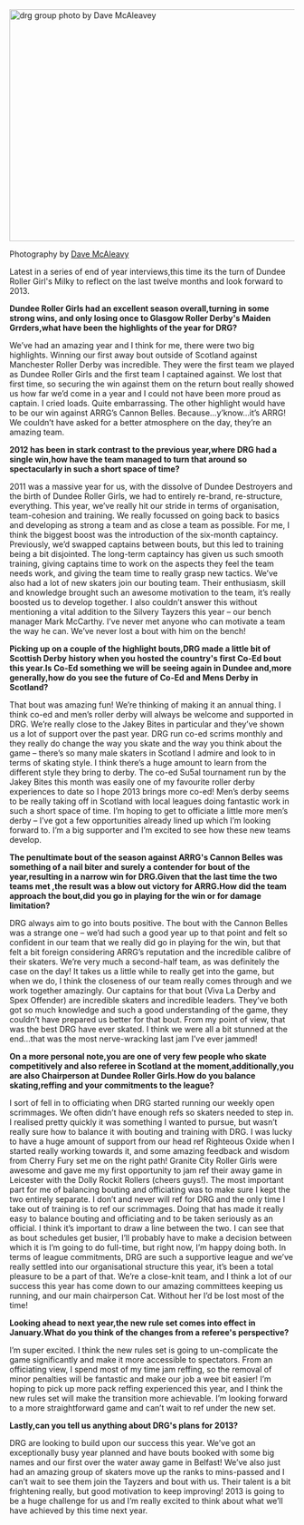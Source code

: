 <html><body><a href="http://www.scottishrollerderbyblog.com/posts/2012/12/19/an-interview-with-milkydrgs-2012/drg-group-photo-by-dave-mcaleavey/" rel="attachment wp-att-1993"><img src="http://www.scottishrollerderbyblog.com/2012/12/drg-group-photo-by-dave-mcaleavey.jpg" alt="drg group photo by Dave McAleavey" width="614" height="409" class="aligncenter size-full wp-image-1993"></a>

Photography by <a href="http://boutday.com/">Dave McAleavy</a>

Latest in a series of end of year interviews,this time its the turn of Dundee Roller Girl's Milky to reflect on the last twelve months and look forward to 2013.


<strong>Dundee Roller Girls had an excellent season overall,turning in some strong wins, and only losing once to Glasgow Roller Derby's Maiden Grrders,what have been the highlights of the year for DRG?</strong>

We’ve had an amazing year and I think for me, there were two big highlights. Winning our first away bout outside of Scotland against Manchester Roller Derby was incredible. They were the first team we played as Dundee Roller Girls and the first team I captained against. We lost that first time, so securing the win against them on the return bout really showed us how far we’d come in a year and I could not have been more proud as captain. I cried loads. Quite embarrassing. The other highlight would have to be our win against ARRG’s Cannon Belles. Because...y’know...it’s ARRG! We couldn’t have asked for a better atmosphere on the day, they’re an amazing team.

<strong>2012 has been in stark contrast to the previous year,where DRG had a single win,how have the team managed to turn that around so spectacularly in such a short space of time?</strong>

2011 was a massive year for us, with the dissolve of Dundee Destroyers and the birth of Dundee Roller Girls, we had to entirely re-brand, re-structure, everything. This year, we’ve really hit our stride in terms of organisation, team-cohesion and training. We really focussed on going back to basics and developing as strong a team and as close a team as possible. For me, I think the biggest boost was the introduction of the six-month captaincy. Previously, we’d swapped captains between bouts, but this led to training being a bit disjointed. The long-term captaincy has given us such smooth training, giving captains time to work on the aspects they feel the team needs work, and giving the team time to really grasp new tactics. We’ve also had a lot of new skaters join our bouting team. Their enthusiasm, skill and knowledge brought such an awesome motivation to the team, it’s really boosted us to develop together. I also couldn’t answer this without mentioning a vital addition to the Silvery Tayzers this year – our bench manager Mark McCarthy. I’ve never met anyone who can motivate a team the way he can. We’ve never lost a bout with him on the bench!

<strong>Picking up on a couple of the highlight bouts,DRG made a little bit of Scottish Derby history when you hosted the country's first Co-Ed bout this year.Is Co-Ed something we will be seeing again in Dundee and,more generally,how do you see the future of Co-Ed and Mens Derby in Scotland?</strong>

That bout was amazing fun! We’re thinking of making it an annual thing. I think co-ed and men’s roller derby will always be welcome and supported in DRG. We’re really close to the Jakey Bites in particular and they’ve shown us a lot of support over the past year. DRG run co-ed scrims monthly and they really do change the way you skate and the way you think about the game – there’s so many male skaters in Scotland I admire and look to in terms of skating style. I think there’s a huge amount to learn from the different style they bring to derby. The co-ed Su5al tournament run by the Jakey Bites this month was easily one of my favourite roller derby experiences to date so I hope 2013 brings more co-ed! Men’s derby seems to be really taking off in Scotland with local leagues doing fantastic work in such a short space of time. I’m hoping to get to officiate a little more men’s derby – I’ve got a few opportunities already lined up which I’m looking forward to. I’m a big supporter and I’m excited to see how these new teams develop.

<strong>The penultimate bout of the season against ARRG's Cannon Belles was something of a nail biter and surely a contender for bout of the year,resulting in a narrow win for DRG.Given that the last time the two teams met ,the result was a blow out victory for ARRG.How did the team approach the bout,did you go in playing for the win or for damage limitation?</strong>

DRG always aim to go into bouts positive. The bout with the Cannon Belles was a strange one – we’d had such a good year up to that point and felt so confident in our team that we really did go in playing for the win, but that felt a bit foreign considering ARRG’s reputation and the incredible calibre of their skaters. We’re very much a second-half team, as was definitely the case on the day! It takes us a little while to really get into the game, but when we do, I think the closeness of our team really comes through and we work together amazingly. Our captains for that bout (Viva La Derby and Spex Offender) are incredible skaters and incredible leaders. They’ve both got so much knowledge and such a good understanding of the game, they couldn’t have prepared us better for that bout. From my point of view, that was the best DRG have ever skated. I think we were all a bit stunned at the end...that was the most nerve-wracking last jam I’ve ever jammed!

<strong>On a more personal note,you are one of very few people who skate competitively and also referee in Scotland at the moment,additionally,you are also Chairperson at Dundee Roller Girls.How do you balance skating,reffing and your commitments to the league?</strong>

I sort of fell in to officiating when DRG started running our weekly open scrimmages. We often didn’t have enough refs so skaters needed to step in. I realised pretty quickly it was something I wanted to pursue, but wasn’t really sure how to balance it with bouting and training with DRG. I was lucky to have a huge amount of support from our head ref Righteous Oxide when I started really working towards it, and some amazing feedback and wisdom from Cherry Fury set me on the right path! Granite City Roller Girls were awesome and gave me my first opportunity to jam ref their away game in Leicester with the Dolly Rockit Rollers (cheers guys!). The most important part for me of balancing bouting and officiating was to make sure I kept the two entirely separate. I don’t and never will ref for DRG and the only time I take out of training is to ref our scrimmages. Doing that has made it really easy to balance bouting and officiating and to be taken seriously as an official. I think it’s important to draw a line between the two.  I can see that as bout schedules get busier, I’ll probably have to make a decision between which it is I’m going to do full-time, but right now, I’m happy doing both. In terms of league commitments, DRG are such a supportive league and we’ve really settled into our organisational structure this year, it’s been a total pleasure to be a part of that. We’re a close-knit team, and I think a lot of our success this year has come down to our amazing committees keeping us running, and our main chairperson Cat. Without her I’d be lost most of the time! 

<strong>Looking ahead to next year,the new rule set comes into effect in January.What do you think of the changes from a referee's perspective?</strong>

I’m super excited. I think the new rules set is going to un-complicate the game significantly and make it more accessible to spectators. From an officiating view, I spend most of my time jam reffing, so the removal of minor penalties will be fantastic and make our job a wee bit easier! I’m hoping to pick up more pack reffing experienced this year, and I think the new rules set will make the transition more achievable. I’m looking forward to a more straightforward game and can’t wait to ref under the new set.

<strong>Lastly,can you tell us anything about DRG's plans for 2013?</strong>

DRG are looking to build upon our success this year. We’ve got an exceptionally busy year planned and have bouts booked with some big names and our first over the water away game in Belfast! We’ve also just had an amazing group of skaters move up the ranks to mins-passed and I can’t wait to see them join the Tayzers and bout with us. Their talent is a bit frightening really, but good motivation to keep improving! 2013 is going to be a huge challenge for us and I’m really excited to think about what we’ll have achieved by this time next year. </body></html>
